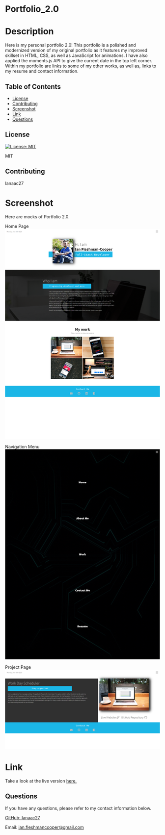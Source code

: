 # Portfolio_2.0
# Description
Here is my personal portfolio 2.0! This portfolio is a polished and modernized version of my original portfolio as it features my improved skillset in HTML, CSS, as well as JavaScript for animations. I have also applied the moments.js API to give the current date in the top left corner. Within my portfolio are links to some of my other works, as well as, links to my resume and contact information.

## Table of Contents

* [License](#license)
* [Contributing](#contributing)
* [Screenshot](#screenshot)
* [Link](#link)
* [Questions](#questions)

## License

[![License: MIT](https://img.shields.io/badge/License-MIT-yellow.svg)](https://opensource.org/licenses/MIT)

MIT

## Contributing

Ianaac27

# Screenshot
Here are mocks of Portfolio 2.0.

Home Page
![portfolio_2.0](assets/screenshot.png)

Navigation Menu
![portfolio_2.0](assets/screenshot2.png)

Project Page
![portfolio_2.0](assets/screenshot3.png)

# Link
Take a look at the live version [here.](https://ianaac27.github.io/Portfolio_2.0/index.html)

## Questions

If you have any questions, please refer to my contact information below.

[GitHub: Ianaac27](https://www.github.com/Ianaac27)

Email: ian.fleshmancooper@gmail.com

